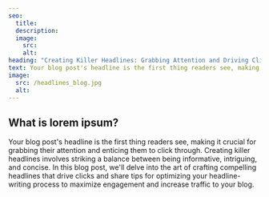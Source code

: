 ```yaml
---
seo:
  title: 
  description: 
  image:
    src: 
    alt: 
heading: "Creating Killer Headlines: Grabbing Attention and Driving Clicks"
text: Your blog post's headline is the first thing readers see, making it crucial for grabbing their attention and enticing them to click through. Creating killer headlines involves striking a balance between being informative, intriguing, and concise. In this blog post, we'll delve into the art of crafting compelling headlines that drive clicks and share tips for optimizing your headline-writing process to maximize engagement and increase traffic to your blog.
image:
  src: /headlines_blog.jpg
  alt: 
---
```


## What is lorem ipsum?
Your blog post's headline is the first thing readers see, making it crucial for grabbing their attention and enticing them to click through. Creating killer headlines involves striking a balance between being informative, intriguing, and concise. In this blog post, we'll delve into the art of crafting compelling headlines that drive clicks and share tips for optimizing your headline-writing process to maximize engagement and increase traffic to your blog.